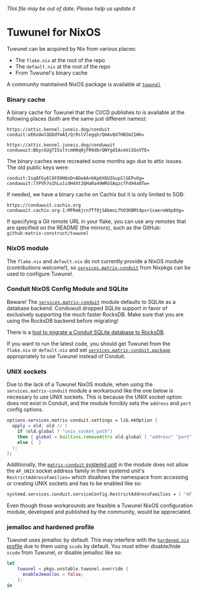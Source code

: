 _This file may be out of date. Please help us update it_

# Tuwunel for NixOS

Tuwunel can be acquired by Nix from various places:

* The `flake.nix` at the root of the repo
* The `default.nix` at the root of the repo
* From Tuwunel's binary cache

A community maintained NixOS package is available at [`tuwunel`](https://search.nixos.org/packages?channel=unstable&show=tuwunel&from=0&size=50&sort=relevance&type=packages&query=tuwunel)

### Binary cache

A binary cache for Tuwunel that the CI/CD publishes to is available at the
following places (both are the same just different names):

```
https://attic.kennel.juneis.dog/conduit
conduit:eEKoUwlQGDdYmAI/Q/0slVlegqh/QmAvQd7HBSm21Wk=

https://attic.kennel.juneis.dog/conduwuit
conduwuit:BbycGUgTISsltcmH0qNjFR9dbrQNYgdIAcmViSGoVTE=
```

The binary caches were recreated some months ago due to attic issues. The old public
keys were:

```
conduit:Isq8FGyEC6FOXH6nD+BOeAA+bKp6X6UIbupSlGEPuOg=
conduwuit:lYPVh7o1hLu1idH4Xt2QHaRa49WRGSAqzcfFd94aOTw=
```

If needed, we have a binary cache on Cachix but it is only limited to 5GB:

```
https://conduwuit.cachix.org
conduwuit.cachix.org-1:MFRm6jcnfTf0jSAbmvLfhO3KBMt4px+1xaereWXp8Xg=
```

If specifying a Git remote URL in your flake, you can use any remotes that
are specified on the README (the mirrors), such as the GitHub: `github:matrix-construct/tuwunel`

### NixOS module

The `flake.nix` and `default.nix` do not currently provide a NixOS module (contributions
welcome!), so [`services.matrix-conduit`][module] from Nixpkgs can be used to configure
Tuwunel.

### Conduit NixOS Config Module and SQLite

Beware! The [`services.matrix-conduit`][module] module defaults to SQLite as a database backend.
Conduwuit dropped SQLite support in favor of exclusively supporting the much faster RocksDB.
Make sure that you are using the RocksDB backend before migrating!

There is a [tool to  migrate a Conduit SQLite database to
RocksDB](https://github.com/ShadowJonathan/conduit_toolbox/).

If you want to run the latest code, you should get Tuwunel from the `flake.nix`
or `default.nix` and set [`services.matrix-conduit.package`][package]
appropriately to use Tuwunel instead of Conduit.

### UNIX sockets

Due to the lack of a Tuwunel NixOS module, when using the `services.matrix-conduit` module
a workaround like the one below is necessary to use UNIX sockets. This is because the UNIX
socket option does not exist in Conduit, and the module forcibly sets the `address` and 
`port` config options.

```nix
options.services.matrix-conduit.settings = lib.mkOption {
  apply = old: old // (
    if (old.global ? "unix_socket_path")
    then { global = builtins.removeAttrs old.global [ "address" "port" ]; }
    else {  }
  );
};

```

Additionally, the [`matrix-conduit` systemd unit][systemd-unit] in the module does not allow
the `AF_UNIX` socket address family in their systemd unit's `RestrictAddressFamilies=` which
disallows the namespace from accessing or creating UNIX sockets and has to be enabled like so:

```nix
systemd.services.conduit.serviceConfig.RestrictAddressFamilies = [ "AF_UNIX" ];
```

Even though those workarounds are feasible a Tuwunel NixOS configuration module, developed and
published by the community, would be appreciated.

### jemalloc and hardened profile

Tuwunel uses jemalloc by default. This may interfere with the [`hardened.nix` profile][hardened.nix]
due to them using `scudo` by default. You must either disable/hide `scudo` from Tuwunel, or
disable jemalloc like so:

```nix
let
    tuwunel = pkgs.unstable.tuwunel.override {
      enableJemalloc = false;
    };
in
```

[module]: https://search.nixos.org/options?channel=unstable&query=services.matrix-conduit
[package]: https://search.nixos.org/options?channel=unstable&query=services.matrix-conduit.package
[hardened.nix]: https://github.com/NixOS/nixpkgs/blob/master/nixos/modules/profiles/hardened.nix#L22
[systemd-unit]: https://github.com/NixOS/nixpkgs/blob/master/nixos/modules/services/matrix/conduit.nix#L132
